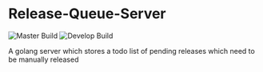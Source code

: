 # Release-Queue-Server
![Master Build](https://github.com/AkaFletch/Release-Queue-Server/workflows/Go/badge.svg?branch=master)
![Develop Build](https://github.com/AkaFletch/Release-Queue-Server/workflows/Go/badge.svg?branch=develop)


A golang server which stores a todo list of pending releases which need to be manually released
